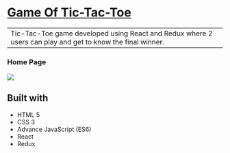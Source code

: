 # [Game Of Tic-Tac-Toe](https://game-of-tic-tac-toe-taherahmed14.vercel.app/)

<table>
<tr>
<td>
Tic-Tac-Toe game developed using React and Redux where 2 users can play and get to know the final winner.
</td>
</tr>
<tr>
</tr>
</table>



### Home Page

![](https://github.com/m-sehrawat/Adidas-Website-Clone/blob/main/Adidas%20Clone%20Screen%20Shots/Home%20page.png?raw=true)


## Built with 

- HTML 5
- CSS 3
- Advance JavaScript (ES6)
- React
- Redux